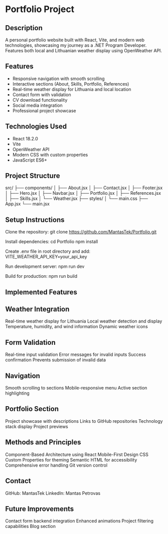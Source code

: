 # Portfolio Project

## Description

A personal portfolio website built with React, Vite, and modern web technologies, showcasing my journey as a .NET Program Developer. Features both local and Lithuanian weather display using OpenWeather API.

## Features

- Responsive navigation with smooth scrolling
- Interactive sections (About, Skills, Portfolio, References)
- Real-time weather display for Lithuania and local location
- Contact form with validation
- CV download functionality
- Social media integration
- Professional project showcase

## Technologies Used

- React 18.2.0
- Vite
- OpenWeather API
- Modern CSS with custom properties
- JavaScript ES6+

## Project Structure

src/
├── components/
│   ├── About.jsx
│   ├── Contact.jsx
│   ├── Footer.jsx
│   ├── Hero.jsx
│   ├── Navbar.jsx
│   ├── Portfolio.jsx
│   ├── References.jsx
│   ├── Skills.jsx
│   └── Weather.jsx
├── styles/
│   └── main.css
├── App.jsx
└── main.jsx

## Setup Instructions

   Clone the repository:
   git clone https://github.com/MantasTek/Portfolio.git

   Install dependencies:
   cd Portfolio
   npm install

   Create .env file in root directory and add:
   VITE_WEATHER_API_KEY=your_api_key

   Run development server:
   npm run dev

   Build for production:
   npm run build

## Implemented Features

## Weather Integration

   Real-time weather display for Lithuania
   Local weather detection and display
   Temperature, humidity, and wind information
   Dynamic weather icons

## Form Validation

   Real-time input validation
   Error messages for invalid inputs
   Success confirmation
   Prevents submission of invalid data

## Navigation

   Smooth scrolling to sections
   Mobile-responsive menu
   Active section highlighting

## Portfolio Section

   Project showcase with descriptions
   Links to GitHub repositories
   Technology stack display
   Project previews

## Methods and Principles

   Component-Based Architecture using React
   Mobile-First Design
   CSS Custom Properties for theming
   Semantic HTML for accessibility
   Comprehensive error handling
   Git version control

## Contact

   GitHub: MantasTek
   LinkedIn: Mantas Petrovas

## Future Improvements

   Contact form backend integration
   Enhanced animations
   Project filtering capabilities
   Blog section
